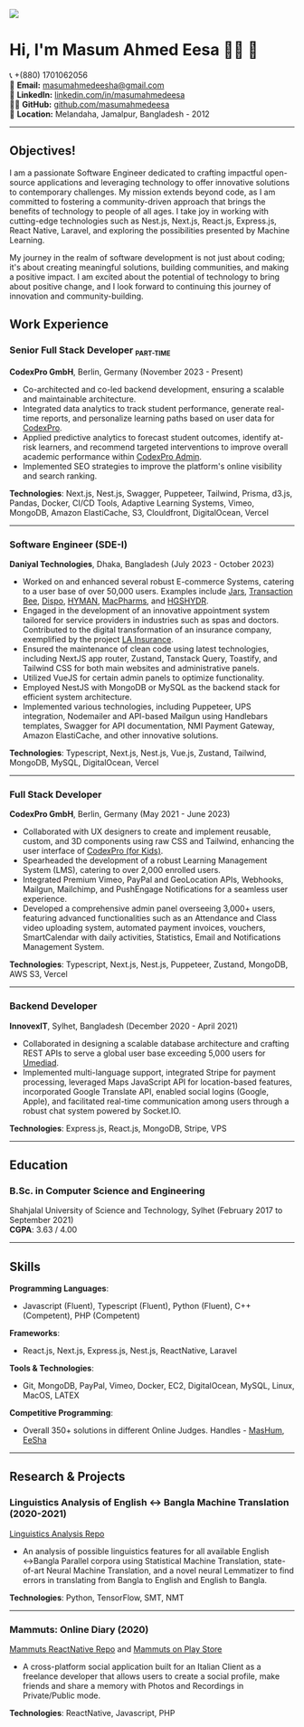 <img src="https://github.com/masumahmedeesha/masumahmedeesha/blob/master/masum.jpeg" /> <br>

# Hi, I'm Masum Ahmed Eesa 👋🏾 🙂 <br>
📞 +(880) 1701062056  
📧 **Email:** [masumahmedeesha@gmail.com](mailto:masumahmedeesha@gmail.com) <br/>
👏 **LinkedIn:** [linkedin.com/in/masumahmedeesa](https://linkedin.com/in/masumahmedeesa) <br/>
🙇‍♂️ **GitHub:** [github.com/masumahmedeesa](https://github.com/masumahmedeesa) <br/>
📍 **Location:** Melandaha, Jamalpur, Bangladesh - 2012

---

## Objectives!
I am a passionate Software Engineer dedicated to crafting impactful open-source applications and leveraging technology to offer innovative solutions to contemporary challenges. My mission extends beyond code, as I am committed to fostering a community-driven approach that brings the benefits of technology to people of all ages. I take joy in working with cutting-edge technologies such as Nest.js, Next.js, React.js, Express.js, React Native, Laravel, and exploring the possibilities presented by Machine Learning.

My journey in the realm of software development is not just about coding; it's about creating meaningful solutions, building communities, and making a positive impact. I am excited about the potential of technology to bring about positive change, and I look forward to continuing this journey of innovation and community-building.

## Work Experience

### **Senior Full Stack Developer <sub><small>PART-TIME</small></sub>**  
**CodexPro GmbH**, Berlin, Germany (November 2023 - Present)  
- Co-architected and co-led backend development, ensuring a scalable and maintainable architecture.
- Integrated data analytics to track student performance, generate real-time reports, and personalize learning paths based on user data for [CodexPro](https://www.codexpro.eu).
- Applied predictive analytics to forecast student outcomes, identify at-risk learners, and recommend targeted interventions to improve overall academic performance within [CodexPro Admin](https://www.admin.codexpro.eu).
- Implemented SEO strategies to improve the platform's online visibility and search ranking.

**Technologies**: Next.js, Nest.js, Swagger, Puppeteer, Tailwind, Prisma, d3.js, Pandas, Docker, CI/CD Tools, Adaptive Learning Systems, Vimeo, MongoDB, Amazon ElastiCache, S3, Clouldfront, DigitalOcean, Vercel

---

### **Software Engineer (SDE-I)**  
**Daniyal Technologies**, Dhaka, Bangladesh (July 2023 - October 2023)
- Worked on and enhanced several robust E-commerce Systems, catering to a user base of over 50,000 users. Examples include [Jars](https://jarscannabis.com/), [Transaction Bee](https://transactionbee.com/), [Dispo](https://disposhops.com/), [HYMAN](https://hymanfashion.com/), [MacPharms](https://macpharms.com/), and [HGSHYDR](https://hgshydro.com/).
- Engaged in the development of an innovative appointment system tailored for service providers in industries such as spas and doctors. Contributed to the digital transformation of an insurance company, exemplified by the project [LA Insurance](https://lainsurance.com).
- Ensured the maintenance of clean code using latest technologies, including NextJS app router, Zustand, Tanstack Query, Toastify, and Tailwind CSS for both main websites and administrative panels.
- Utilized VueJS for certain admin panels to optimize functionality.
- Employed NestJS with MongoDB or MySQL as the backend stack for efficient system architecture.
- Implemented various technologies, including Puppeteer, UPS integration, Nodemailer and API-based Mailgun using Handlebars templates, Swagger for API documentation, NMI Payment Gateway, Amazon ElastiCache, and other innovative solutions.

**Technologies**: Typescript, Next.js, Nest.js, Vue.js, Zustand, Tailwind, MongoDB, MySQL, DigitalOcean, Vercel

---

### **Full Stack Developer**  
**CodexPro GmbH**, Berlin, Germany (May 2021 - June 2023)  
- Collaborated with UX designers to create and implement reusable, custom, and 3D components using
raw CSS and Tailwind, enhancing the user interface of [CodexPro (for Kids)](https://codexpro.eu).
- Spearheaded the development of a robust Learning Management System (LMS), catering to over
2,000 enrolled users.
- Integrated Premium Vimeo, PayPal and GeoLocation APIs, Webhooks, Mailgun, Mailchimp, and PushEngage Notifications for a seamless user experience.
- Developed a comprehensive admin panel overseeing 3,000+ users, featuring advanced functionalities
such as an Attendance and Class video uploading system, automated payment invoices, vouchers,
SmartCalendar with daily activities, Statistics, Email and Notifications Management System.

**Technologies**: Typescript, Next.js, Nest.js, Puppeteer, Zustand, MongoDB, AWS S3, Vercel

---

### **Backend Developer**  
**InnovexIT**, Sylhet, Bangladesh (December 2020 - April 2021)  
- Collaborated in designing a scalable database architecture and crafting REST APIs to serve a global
user base exceeding 5,000 users for [Umediad](https://umediad.com).
- Implemented multi-language support, integrated Stripe for payment processing, leveraged Maps JavaScript API for location-based features, incorporated Google Translate API, enabled social logins (Google, Apple), and facilitated real-time communication among users through a robust chat system powered by Socket.IO.

**Technologies**: Express.js, React.js, MongoDB, Stripe, VPS

---

## Education

### **B.Sc. in Computer Science and Engineering**  
Shahjalal University of Science and Technology, Sylhet (February 2017 to September 2021) <br/>
**CGPA**: 3.63 / 4.00

---

## Skills

**Programming Languages**:  
- Javascript (Fluent), Typescript (Fluent), Python (Fluent), C++ (Competent), PHP (Competent)

**Frameworks**:  
- React.js, Next.js, Express.js, Nest.js, ReactNative, Laravel

**Tools & Technologies**:  
- Git, MongoDB, PayPal, Vimeo, Docker, EC2, DigitalOcean, MySQL, Linux, MacOS, LATEX

**Competitive Programming**: 
- Overall 350+ solutions in different Online Judges. Handles - [MasHum](https://vjudge.net/user/MasHum), [EeSha](https://vjudge.net/user/EeSha)

---

## Research & Projects

### **Linguistics Analysis of English ↔ Bangla Machine Translation** (2020-2021)  
[Linguistics Analysis Repo](https://github.com/masumahmedeesha/Linguistics-Analysis)  
- An analysis of possible linguistics features for all available English ↔Bangla Parallel corpora using Statistical Machine Translation, state-of-art Neural Machine Translation, and a novel neural Lemmatizer to find errors in translating from Bangla to English and English to Bangla.

**Technologies**: Python, TensorFlow, SMT, NMT

---

### **Mammuts: Online Diary** (2020)  
[Mammuts ReactNative Repo](https://github.com/masumahmedeesha/Mammuts-ReactNative) and [Mammuts on Play Store](https://play.google.com/store/apps/details?id=com.mammuts)
- A cross-platform social application built for an Italian Client as a freelance developer that allows users to create a social profile, make friends and share a memory with Photos and Recordings in Private/Public mode.

**Technologies**: ReactNative, Javascript, PHP
